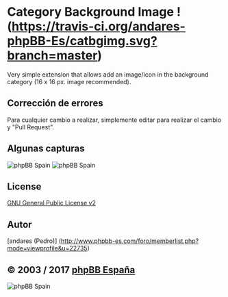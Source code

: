 # Category Background Image !(https://travis-ci.org/andares-phpBB-Es/catbgimg.svg?branch=master)
Very simple extension that allows add an image/icon in the background category (16 x 16 px. image recommended).

## Corrección de errores
Para cualquier cambio a realizar, simplemente editar para realizar el cambio y "Pull Request".

## Algunas capturas
![phpBB Spain](http://www.phpbb-es.com/images/cat_bg_screen1.png) 
![phpBB Spain](http://www.phpbb-es.com/images/cat_bg_responsive.png) 

## License
[GNU General Public License v2](http://opensource.org/licenses/GPL-2.0)

## Autor
[andares (Pedro)] (http://www.phpbb-es.com/foro/memberlist.php?mode=viewprofile&u=22735)

## © 2003 / 2017 [phpBB España](http://www.phpbb-es.com)

![phpBB Spain](http://www.phpbb-es.com/images/logo_es.png) 
